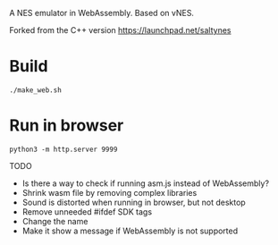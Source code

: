 
A NES emulator in WebAssembly. Based on vNES.

Forked from the C++ version https://launchpad.net/saltynes

# Build
```
./make_web.sh
```

# Run in browser
```
python3 -m http.server 9999
```

TODO

* Is there a way to check if running asm.js instead of WebAssembly?
* Shrink wasm file by removing complex libraries
* Sound is distorted when running in browser, but not desktop
* Remove unneeded #ifdef SDK tags
* Change the name
* Make it show a message if WebAssembly is not supported
